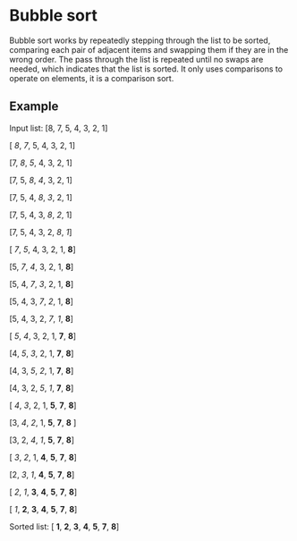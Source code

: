 Bubble sort
===========

Bubble sort works by repeatedly stepping through the list to be sorted, comparing 
each pair of adjacent items and swapping them if they are in the wrong order. The 
pass through the list is repeated until no swaps are needed, which indicates that 
the list is sorted. It only uses comparisons to operate on elements, it is a 
comparison sort.

Example
-------

Input list: [8, 7, 5, 4, 3, 2, 1]


[ *8*, *7*, 5, 4, 3, 2, 1]

[7, *8*, *5*, 4, 3, 2, 1]

[7, 5, *8*, *4*, 3, 2, 1]

[7, 5, 4, *8*, *3*, 2, 1]

[7, 5, 4, 3, *8*, *2*, 1]

[7, 5, 4, 3, 2, *8*, *1*]

[ *7*, *5*, 4, 3, 2, 1, **8**]

[5, *7*, *4*, 3, 2, 1, **8**]

[5, 4, *7*, *3*, 2, 1, **8**]

[5, 4, 3, *7*, *2*, 1, **8**]

[5, 4, 3, 2, *7*, *1*, **8**]

[ *5*, *4*, 3, 2, 1, **7**, **8**]

[4, *5*, *3*, 2, 1, **7**, **8**]

[4, 3, *5*, *2*, 1, **7**, **8**]

[4, 3, 2, *5*, *1*, **7**, **8**]
 
[ *4*, *3*, 2, 1, **5**, **7**, **8**]

[3, *4*, *2*, 1, **5**, **7**, **8** ]

[3, 2, *4*, *1*, **5**, **7**, **8**]


[ *3*, *2*, 1, **4**, **5**, **7**, **8**]

[2, *3*, *1*, **4**, **5**, **7**, **8**]

[ *2*, *1*, **3**, **4**, **5**, **7**, **8**]

[ *1*, **2**, **3**, **4**, **5**, **7**, **8**]


Sorted list:  [ **1**, **2**, **3**, **4**, **5**, **7**, **8**]

